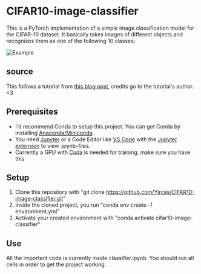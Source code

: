# CIFAR10-image-classifier
This is a PyTorch implementation of a simple image classification model for the CIFAR-10 dataset. It basically takes images of different objects and recognizes them as one of the following 10 classes:

![Example](https://production-media.paperswithcode.com/datasets/4fdf2b82-2bc3-4f97-ba51-400322b228b1.png "CIFAR-10 class examples")

## source
This follows a tutorial from [this blog post](https://medium.com/bitgrit-data-science-publication/building-an-image-classification-model-with-pytorch-from-scratch-f10452073212), credits go to the tutorial's author. <3

## Prerequisites
- I'd recommend Conda to setup this project. You can get Conda by installing [Anaconda/Miniconda](https://www.anaconda.com/download/success).
- You need [Jupyter](https://jupyter.org/) or a Code Editor like [VS Code](https://code.visualstudio.com/download) with the [Jupyter extension](https://marketplace.visualstudio.com/items?itemName=ms-toolsai.jupyter) to view .ipynb-files.
- Currently a GPU with [Cuda](https://developer.nvidia.com/cuda-downloads) is needed for training, make sure you have this

## Setup
1. Clone this repository with "git clone https://github.com/Yircas/CIFAR10-image-classifier.git"
2. Inside the cloned project, you run "conda env create -f environment.yml"
3. Activate your created environment with "conda activate cifar10-image-classifier"

## Use
All the important code is currently inside classifier.ipynb. You should run all cells in order to get the project working.